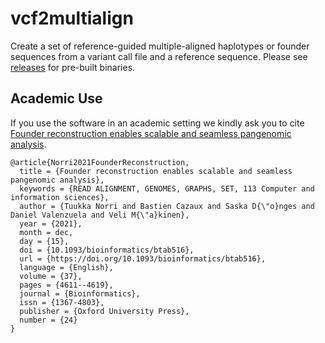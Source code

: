 # vcf2multialign

Create a set of reference-guided multiple-aligned haplotypes or founder sequences from a variant call file and a reference sequence. Please see [releases](https://github.com/tsnorri/vcf2multialign/releases) for pre-built binaries.

## Academic Use

If you use the software in an academic setting we kindly ask you to cite [Founder reconstruction enables scalable and seamless pangenomic analysis](https://doi.org/10.1093/bioinformatics/btab516).

```TeX
@article{Norri2021FounderReconstruction,
  title = {Founder reconstruction enables scalable and seamless pangenomic analysis},
  keywords = {READ ALIGNMENT, GENOMES, GRAPHS, SET, 113 Computer and information sciences},
  author = {Tuukka Norri and Bastien Cazaux and Saska D{\"o}nges and Daniel Valenzuela and Veli M{\"a}kinen},
  year = {2021},
  month = dec,
  day = {15},
  doi = {10.1093/bioinformatics/btab516},
  url = {https://doi.org/10.1093/bioinformatics/btab516},
  language = {English},
  volume = {37},
  pages = {4611--4619},
  journal = {Bioinformatics},
  issn = {1367-4803},
  publisher = {Oxford University Press},
  number = {24}
}
```
